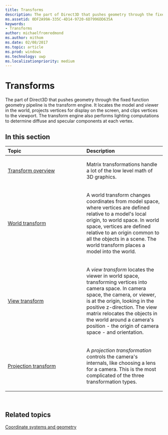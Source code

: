 ```yaml
---
title: Transforms
description: The part of Direct3D that pushes geometry through the fixed function geometry pipeline is the transform engine.
ms.assetid: 0DF2A99A-335C-4D14-9720-6D7996DD635A
keywords:
- Transforms
author: michaelfromredmond
ms.author: mithom
ms.date: 02/08/2017
ms.topic: article
ms.prod: windows
ms.technology: uwp
ms.localizationpriority: medium
---
```


# Transforms


The part of Direct3D that pushes geometry through the fixed function geometry pipeline is the transform engine. It locates the model and viewer in the world, projects vertices for display on the screen, and clips vertices to the viewport. The transform engine also performs lighting computations to determine diffuse and specular components at each vertex.

## <span id="in-this-section"></span>In this section


<table>
<colgroup>
<col width="50%" />
<col width="50%" />
</colgroup>
<thead>
<tr class="header">
<th align="left">Topic</th>
<th align="left">Description</th>
</tr>
</thead>
<tbody>
<tr class="odd">
<td align="left"><p><a href="transform-overview.md">Transform overview</a></p></td>
<td align="left"><p>Matrix transformations handle a lot of the low level math of 3D graphics.</p></td>
</tr>
<tr class="even">
<td align="left"><p><a href="world-transform.md">World transform</a></p></td>
<td align="left"><p>A world transform changes coordinates from model space, where vertices are defined relative to a model's local origin, to world space. In world space, vertices are defined relative to an origin common to all the objects in a scene. The world transform places a model into the world.</p></td>
</tr>
<tr class="odd">
<td align="left"><p><a href="view-transform.md">View transform</a></p></td>
<td align="left"><p>A <em>view transform</em> locates the viewer in world space, transforming vertices into camera space. In camera space, the camera, or viewer, is at the origin, looking in the positive z-direction. The view matrix relocates the objects in the world around a camera's position - the origin of camera space - and orientation.</p></td>
</tr>
<tr class="even">
<td align="left"><p><a href="projection-transform.md">Projection transform</a></p></td>
<td align="left"><p>A <em>projection transformation</em> controls the camera's internals, like choosing a lens for a camera. This is the most complicated of the three transformation types.</p></td>
</tr>
</tbody>
</table>

 

## <span id="related-topics"></span>Related topics


[Coordinate systems and geometry](coordinate-systems-and-geometry.md)

 

 




